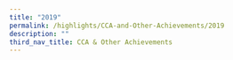 ```yaml
---
title: "2019"
permalink: /highlights/CCA-and-Other-Achievements/2019
description: ""
third_nav_title: CCA & Other Achievements
---
```

